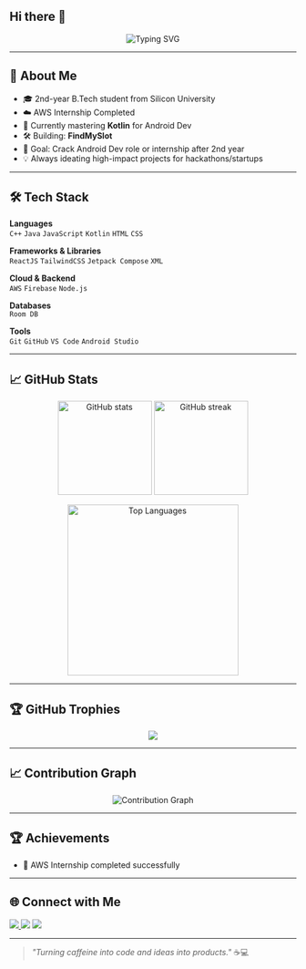 ## Hi there 👋
<!-- Banner -->
<p align="center">
  <img src="https://readme-typing-svg.demolab.com?font=Fira+Code&size=25&pause=1000&color=00C9FF&center=true&vCenter=true&width=700&lines=Hey%2C+I'm+Naresh+%F0%9F%91%8B;FrontEnd+Developer+%26+App+Developer;AWS+Intern+%7C+Hackathon+Enthusiast;Kotlin+%7C+React+%7C+Cloud+Computing;Always+Learning+New+Things+%F0%9F%9A%80" alt="Typing SVG" />
</p>

---

## 🚀 About Me  
- 🎓 2nd-year B.Tech student from Silicon University  
- ☁️ AWS Internship Completed  
- 📱 Currently mastering **Kotlin** for Android Dev  
- 🛠 Building: **FindMySlot** 
- 🎯 Goal: Crack Android Dev role or internship after 2nd year  
- 💡 Always ideating high-impact projects for hackathons/startups  

---

## 🛠 Tech Stack  

**Languages**  
`C++` `Java` `JavaScript` `Kotlin` `HTML` `CSS`

**Frameworks & Libraries**  
`ReactJS` `TailwindCSS` `Jetpack Compose` `XML`  

**Cloud & Backend**  
`AWS` `Firebase` `Node.js`  

**Databases**  
`Room DB`

**Tools**  
`Git` `GitHub` `VS Code` `Android Studio`  

---

## 📈 GitHub Stats  

<p align="center">
  <img src="https://github-readme-stats.vercel.app/api?username=NareshXcodes&show_icons=true&theme=tokyonight" alt="GitHub stats" height="165"/>
  <img src="https://github-readme-streak-stats.herokuapp.com/?user=NareshXcodes&theme=tokyonight" alt="GitHub streak" height="165"/>
</p>

<p align="center">
  <img src="https://github-readme-stats.vercel.app/api/top-langs/?username=NareshXcodes&layout=compact&theme=tokyonight&hide_border=false" alt="Top Languages" width="300"/>
</p>

---

## 🏆 GitHub Trophies  
<p align="center">
  <img src="https://github-profile-trophy.vercel.app/?username=NareshXcodes&theme=tokyonight&no-frame=true&no-bg=true&margin-w=4"/>
</p>

---

## 📈 Contribution Graph  
<p align="center">
  <img src="https://github-readme-activity-graph.vercel.app/graph?username=NareshXcodes&theme=tokyo-night" alt="Contribution Graph"/>
</p>


---

## 🏆 Achievements  
- 🚀 AWS Internship completed successfully 

---

## 🌐 Connect with Me  
<p align="left">
  <a href="https://linkedin.com/in/YOUR_LINKEDIN" target="_blank"><img src="https://img.shields.io/badge/LinkedIn-0A66C2?style=flat&logo=linkedin&logoColor=white"/> </a>
  <a href="mailto:YOUR_EMAIL"><img src="https://img.shields.io/badge/Gmail-D14836?style=flat&logo=gmail&logoColor=white"/></a>
  <a href="https://twitter.com/YOUR_TWITTER"><img src="https://img.shields.io/badge/Twitter-1DA1F2?style=flat&logo=twitter&logoColor=white"/></a>
</p>

---

> _"Turning caffeine into code and ideas into products."_ ☕💻

